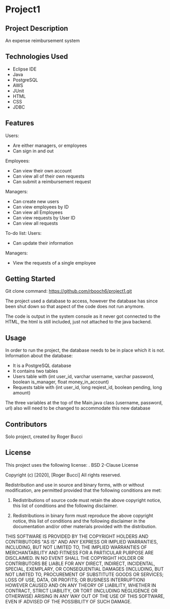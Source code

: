 # Project1
## Project Description
An expense reimbursement system

## Technologies Used
* Eclipse IDE
* Java
* PostgreSQL
* AWS
* JUnit
* HTML
* CSS
* JDBC

## Features
Users:
* Are either managers, or employees
* Can sign in and out

Employees:
* Can view their own account
* Can view all of their own requests
* Can submit a reimbursement request

Managers:
* Can create new users
* Can view employees by ID
* Can view all Employees
* Can view requests by User ID
* Can view all requests

To-do list:
Users:
* Can update their information

Managers:
* View the requests of a single employee


## Getting Started
Git clone command: https://github.com/rbooch6/project1.git

The project used a database to access, however the database has since been shut down so that aspect of the code does not run anymore.

The code is output in the system console as it never got connected to the HTML, the html is still included, just not attached to the java backend.

## Usage
In order to run the project, the database needs to be in place which it is not. Information about the database:
* It is a PostgreSQL database
* It contains two tables
* Users table with (int user_id, varchar username, varchar password, boolean is_manager, float money_in_account)
* Requests table with (int user_id, long reqiest_id, boolean pending, long amount)

The three variables at the top of the Main.java class (username, password, url) also will need to be changed to accommodate this new database

## Contributors
Solo project, created by Roger Bucci

## License
This project uses the following license: <BSD>.
BSD 2-Clause License

Copyright (c) [2020], [Roger Bucci]
All rights reserved.

Redistribution and use in source and binary forms, with or without
modification, are permitted provided that the following conditions are met:

1. Redistributions of source code must retain the above copyright notice, this
   list of conditions and the following disclaimer.

2. Redistributions in binary form must reproduce the above copyright notice,
   this list of conditions and the following disclaimer in the documentation
   and/or other materials provided with the distribution.

THIS SOFTWARE IS PROVIDED BY THE COPYRIGHT HOLDERS AND CONTRIBUTORS "AS IS"
AND ANY EXPRESS OR IMPLIED WARRANTIES, INCLUDING, BUT NOT LIMITED TO, THE
IMPLIED WARRANTIES OF MERCHANTABILITY AND FITNESS FOR A PARTICULAR PURPOSE ARE
DISCLAIMED. IN NO EVENT SHALL THE COPYRIGHT HOLDER OR CONTRIBUTORS BE LIABLE
FOR ANY DIRECT, INDIRECT, INCIDENTAL, SPECIAL, EXEMPLARY, OR CONSEQUENTIAL
DAMAGES (INCLUDING, BUT NOT LIMITED TO, PROCUREMENT OF SUBSTITUTE GOODS OR
SERVICES; LOSS OF USE, DATA, OR PROFITS; OR BUSINESS INTERRUPTION) HOWEVER
CAUSED AND ON ANY THEORY OF LIABILITY, WHETHER IN CONTRACT, STRICT LIABILITY,
OR TORT (INCLUDING NEGLIGENCE OR OTHERWISE) ARISING IN ANY WAY OUT OF THE USE
OF THIS SOFTWARE, EVEN IF ADVISED OF THE POSSIBILITY OF SUCH DAMAGE.
